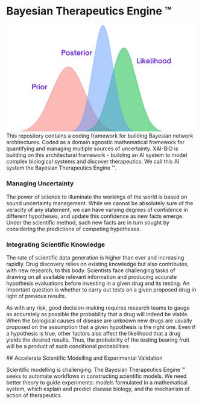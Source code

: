 # Bayesian Therapeutics Engine ™
![my image](Images/BayesianInference.png)
This repository contains a coding framework for building Bayesian network architectures. Coded as a domain agnostic mathematical framework for quantifying and managing multiple sources of uncertainty. XAI-BiO is building on this architectural framework - building an AI system to model complex biological systems and discover therapeutics. We call this AI system the Bayesian Therapeutics Engine ™. 

### Managing Uncertainty 

The power of science to illuminate the workings of the world is based on sound uncertainty management. While we cannot be absolutely sure of the veracity of any statement, we can have varying degrees of confidence in different hypotheses, and update this confidence as new facts emerge. Under the scientific method, such new facts are in turn sought by considering the predictions of competing hypotheses. 

### Integrating Scientific Knowledge

The rate of scientific data generation is higher than ever and increasing rapidly. Drug discovery relies on existing knowledge but also contributes, with new research, to this body. Scientists face challenging tasks of drawing on all available relevant information and producing accurate hypothesis evaluations before investing in a given drug and its testing. An important question is whether to carry out tests on a given proposed drug in light of previous results. 

As with any risk,  good decision-making requires research teams to gauge as accurately as possible the probability that a drug will indeed be viable. When the biological causes of disease are unknown new drugs are usually proposed on the assumption that a given hypothesis is the right one. Even if a hypothesis is true, other factors also affect the likelihood that a drug yields the desired results. Thus, the probability of the testing bearing fruit will be a product of such conditional probabilities.

## Accelerate Scientific Modelling and Experimental Validation

Scientific modelling is challenging. The Bayesian Therapeutics Engine ™ seeks to automate workflows in constructing scientific models. We need better theory to guide experiments: models formulated in a mathematical system, which explain and predict disease biology, and the mechanism of action of therapeutics. 
